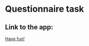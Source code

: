 # Questionnaire task

## Link to the app:
[Have fun!]([https://link-url-here.org](https://katrinagandzjuka.github.io/Questionnaire/)https://katrinagandzjuka.github.io/Questionnaire/)
